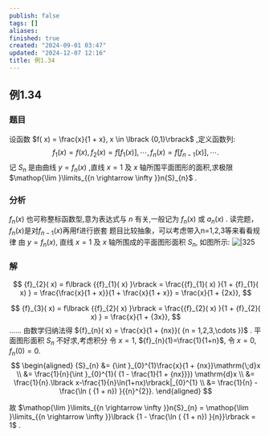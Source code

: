 ```yaml
---
publish: false
tags: []
aliases: 
finished: true
created: "2024-09-01 03:47"
updated: "2024-12-07 12:16"
title: 例1.34
---
```

## 例1.34
### 题目
设函数 $f( x) = \frac{x}{1 + x}, x \in \lbrack {0,1}\rbrack$ ,定义函数列:
$$
{f}_{1}( x) = f( x) ,{f}_{2}( x) = f\lbrack {{f}_{1}( x) }\rbrack ,\cdots ,{f}_{n}( x) = f\lbrack {{f}_{n - 1}( x) }\rbrack ,\cdots .
$$
记 ${S}_{n}$ 是由曲线 $y = {f}_{n}( x)$ ,直线 $x = 1$ 及 $x$ 轴所围平面图形的面积,求极限 $\mathop{\lim }\limits_{{n \rightarrow \infty }}n{S}_{n}$ .
### 分析 
${f}_{n}( x)$ 也可称整标函数型,意为表达式与 $n$ 有关,一般记为 ${f}_{n}( x)$ 或 ${a}_{n}( x)$ .
读完题，$f_{n}(x)$是对$f_{n-1}(x)$再用f进行嵌套
题目比较抽象，可以考虑带入n=1,2,3等来看看规律
由 $y = {f}_{n}(x)$, 直线 $x = 1$ 及 $x$ 轴所围成的平面图形面积 ${S}_{n}$, 如图所示:
![|325](https://img.hwenyi.live/202409022150606.webp)
### 解 
$$
{f}_{2}( x) = f\lbrack {{f}_{1}( x) }\rbrack = \frac{{f}_{1}( x) }{1 + {f}_{1}( x) } = \frac{\frac{x}{1 + x}}{1 + \frac{x}{1 + x}} = \frac{x}{1 + {2x}},
$$

$$
{f}_{3}( x) = f\lbrack {{f}_{2}( x) }\rbrack = \frac{{f}_{2}( x) }{1 + {f}_{2}( x) } = \frac{x}{1 + {3x}},
$$
$\ldots \ldots$
由数学归纳法得 ${f}_{n}( x) = \frac{x}{1 + {nx}}( {n = 1,2,3,\cdots })$ .
平面图形面积 ${S}_{n}$ 不好求,考虑积分
令 $x=1$, ${f}_{n}(1)=\frac{1}{1+n}$, 令 $x=0$, ${f}_{n}(0)=0$.
$$
\begin{aligned}
{S}_{n} &= {\int }_{0}^{1}\frac{x}{1 + {nx}}\mathrm{\;d}x \\
&= \frac{1}{n}{\int }_{0}^{1}( {1 - \frac{1}{1 + {nx}}}) \mathrm{d}x \\
&= \frac{1}{n}.\lbrack x-\frac{1}{n}\ln(1+nx)\rbrack|_{0}^{1} \\
&= \frac{1}{n} - \frac{\ln ( {1 + n}) }{{n}^{2}}.
\end{aligned}
$$

故 $\mathop{\lim }\limits_{{n \rightarrow \infty }}n{S}_{n} = \mathop{\lim }\limits_{{n \rightarrow \infty }}\lbrack {1 - \frac{\ln ( {1 + n}) }{n}}\rbrack = 1$ .

